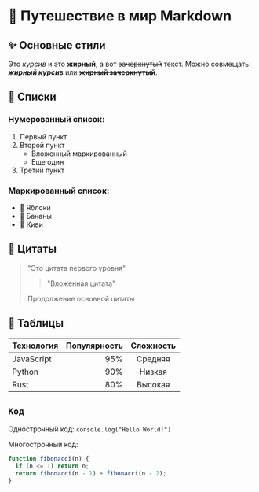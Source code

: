 # 🚀 Путешествие в мир Markdown

## ✨ Основные стили

Это *курсив* и это **жирный**, а вот ~~зачеркнутый~~ текст.
Можно совмещать: _**жирный курсив**_ или ~~**жирный зачеркнутый**~~.

## 🌈 Списки

### Нумерованный список:
1. Первый пункт
2. Второй пункт
   - Вложенный маркированный
   - Еще один
3. Третий пункт

### Маркированный список:
- 🍎 Яблоки
- 🍌 Бананы
- 🥝 Киви

## 📝 Цитаты

> "Это цитата первого уровня"
>> "Вложенная цитата"
>
> Продолжение основной цитаты

## 🧮 Таблицы

| Технология | Популярность | Сложность |
|------------|-------------:|:---------:|
| JavaScript | 95%          | Средняя   |
| Python     | 90%          | Низкая    |
| Rust       | 80%          | Высокая   |

## `Код`

Однострочный код: `console.log("Hello World!")`

Многострочный код:
```javascript
function fibonacci(n) {
  if (n <= 1) return n;
  return fibonacci(n - 1) + fibonacci(n - 2);
}
